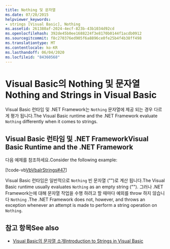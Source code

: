 ```yaml
---
title: Nothing 및 문자열
ms.date: 07/20/2015
helpviewer_keywords:
- strings [Visual Basic], Nothing
ms.assetid: 261380af-2024-4ecf-823b-43b1034d92cd
ms.openlocfilehash: 392de45b0ee1688224f3e8170b0144f1acdb0912
ms.sourcegitcommit: f8c270376ed905f6a8896ce0fe25b4f4b38ff498
ms.translationtype: MT
ms.contentlocale: ko-KR
ms.lasthandoff: 06/04/2020
ms.locfileid: "84360568"
---
```

# <a name="nothing-and-strings-in-visual-basic"></a><span data-ttu-id="428f7-102">Visual Basic의 Nothing 및 문자열</span><span class="sxs-lookup"><span data-stu-id="428f7-102">Nothing and Strings in Visual Basic</span></span>
<span data-ttu-id="428f7-103">Visual Basic 런타임 및 .NET Framework는 `Nothing` 문자열에 제공 되는 경우 다르게 평가 됩니다.</span><span class="sxs-lookup"><span data-stu-id="428f7-103">The Visual Basic runtime and the .NET Framework evaluate `Nothing` differently when it comes to strings.</span></span>  
  
## <a name="visual-basic-runtime-and-the-net-framework"></a><span data-ttu-id="428f7-104">Visual Basic 런타임 및 .NET Framework</span><span class="sxs-lookup"><span data-stu-id="428f7-104">Visual Basic Runtime and the .NET Framework</span></span>  
 <span data-ttu-id="428f7-105">다음 예제를 참조하세요.</span><span class="sxs-lookup"><span data-stu-id="428f7-105">Consider the following example:</span></span>  
  
 [!code-vb[VbVbalrStrings#47](~/samples/snippets/visualbasic/VS_Snippets_VBCSharp/VbVbalrStrings/VB/Class2.vb#47)]  
  
 <span data-ttu-id="428f7-106">Visual Basic 런타임은 일반적으로 `Nothing` 빈 문자열 ("")로 계산 됩니다.</span><span class="sxs-lookup"><span data-stu-id="428f7-106">The Visual Basic runtime usually evaluates `Nothing` as an empty string ("").</span></span> <span data-ttu-id="428f7-107">그러나 .NET Framework는에 대해 문자열 작업을 수행 하려고 할 때마다 예외를 throw 하지 않습니다 `Nothing` .</span><span class="sxs-lookup"><span data-stu-id="428f7-107">The .NET Framework does not, however, and throws an exception whenever an attempt is made to perform a string operation on `Nothing`.</span></span>  
  
## <a name="see-also"></a><span data-ttu-id="428f7-108">참고 항목</span><span class="sxs-lookup"><span data-stu-id="428f7-108">See also</span></span>

- [<span data-ttu-id="428f7-109">Visual Basic의 문자열 소개</span><span class="sxs-lookup"><span data-stu-id="428f7-109">Introduction to Strings in Visual Basic</span></span>](introduction-to-strings.md)
